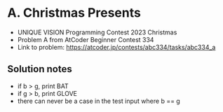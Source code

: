 # A. Christmas Presents

* UNIQUE VISION Programming Contest 2023 Christmas
* Problem A from AtCoder Beginner Contest 334
* Link to problem: https://atcoder.jp/contests/abc334/tasks/abc334_a

## Solution notes

* if b > g, print BAT
* if g > b, print GLOVE
* there can never be a case in the test input where b == g